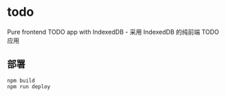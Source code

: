 # todo
Pure frontend TODO app with IndexedDB - 采用 IndexedDB 的纯前端 TODO 应用

## 部署

```
npm build
npm run deploy
```